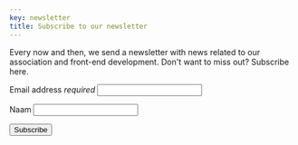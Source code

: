 ```yaml
---
key: newsletter
title: Subscribe to our newsletter
---
```


Every now and then, we send a newsletter with news related to our association and front-end development. Don't want to miss out? Subscribe here.

<form action="https://fronteers.us10.list-manage.com/subscribe/post?u=d8d859a3bce138807ce785741&amp;id=49b991ad18" method="post" class="generated">
    <p><label for="subscribe-email">Email address <em>required</em></label> <input type="email" name="EMAIL" id="subscribe-email" class="text" autocomplete="email"></p>
    <p><label for="subscribe-naam">Naam</label> <input type="text" name="NAME" id="subscribe-naam" class="text" autocomplete="name"></p>
    <p class="submit"><button class="button-parentheses">Subscribe</button></p>
</form>
